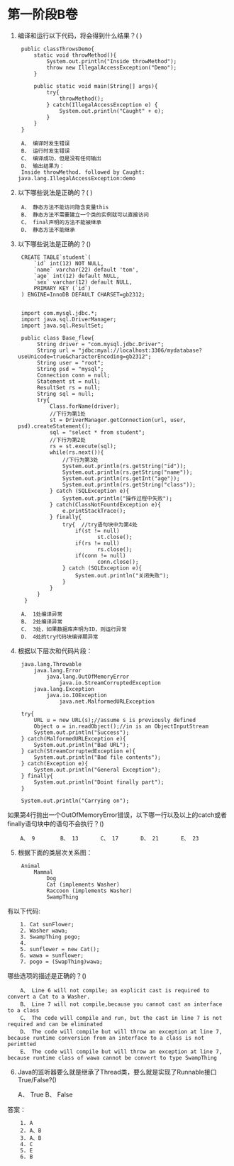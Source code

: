 # 第一阶段B卷 #
1. 编译和运行以下代码，将会得到什么结果？( )

		public classThrowsDemo{
			static void throwMethod(){
				System.out.println("Inside throwMethod");
				throw new IllegalAccessException("Demo");
			}
			
			public static void main(String[] args){
				try{
					throwMethod();
				} catch(IllegalAccessException e) {
					System.out.println("Caught" + e);
				}
			}
		}

		A、 编译时发生错误
		B、 运行时发生错误
		C、 编译成功，但是没有任何输出
		D、 输出结果为：
		Inside throwMethod. followed by Caught: java.lang.IllegalAccessException:demo
2. 以下哪些说法是正确的？( )

		A、 静态方法不能访问隐含变量this
		B、 静态方法不需要建立一个类的实例就可以直接访问
		C、 final声明的方法不能被继承
		D、 静态方法不能继承
3. 以下哪些说法是正确的？()

		CREATE TABLE`student`(
			`id` int(12) NOT NULL,
			`name` varchar(22) default 'tom',
			`age` int(12) default NULL,
			`sex` varchar(12) default NULL,
			PRIMARY KEY (`id`)
		) ENGINE=InnoDB DEFAULT CHARSET=gb2312;


		import com.mysql.jdbc.*;
		import java.sql.DriverManager;
		import java.sql.ResultSet;
		
		public class Base_flow{
			 String driver = "com.mysql.jdbc.Driver";
			 String url = "jdbc:myal://localhost:3306/mydatabase?useUnicode=true&characterEncoding=gb2312";
			 String user = "root";
			 String psd = "mysql";
			 Connection conn = null;
			 Statement st = null;
			 ResultSet rs = null;
			 String sql = null;
			 try{
				 Class.forName(driver);
				 //下行为第1处
				 st = DriverManager.getConnection(url, user, psd).createStatement();
				 sql = "select * from student";
				 //下行为第2处
				 rs = st.execute(sql);
				 while(rs.next()){
					 //下行为第3处
					 System.out.println(rs.getString("id"));
					 System.out.println(rs.getString("name"));
					 System.out.println(rs.getInt("age"));
					 System.out.println(rs.getString("class"));
				 } catch (SQLException e){
					 System.out.println("操作过程中失败");
				 } catch(ClassNotFountdException e){
					 e.printStackTrace();
				 } finally{
					 try{  //try语句块中为第4处
						 if(st != null)
							 	st.close();
						 if(rs != null)
							 	rs.close();
						 if(conn != null)
							 	conn.close();
					 } catch (SQLException e){
						 System.out.println("关闭失败");
					 }
				 }
			 }
		 }

		A、 1处编译异常
		B、 2处编译异常
		C、 3处，如果数据库声明为ID，则运行异常
		D、 4处的try代码块编译期异常
4. 根据以下层次和代码片段：
  
		java.lang.Throwable
			java.lang.Error
				java.lang.OutOfMemoryError
					java.io.StreamCorruptedException
			java.lang.Exception
				java.io.IOException
					java.net.MalformedURLException
		
		try{
			URL u = new URL(s);//assume s is previously defined
			Object o = in.readObject();//in is an ObjectInputStream
			System.out.println("Success");
		} catch(MalformedURLException e){
			System.out.println("Bad URL");
		} catch(StreamCorruptedException e){
			System.out.println("Bad file contents");
		} catch(Exception e){
			System.out.println("General Exception");
		} finally{
			System.out.println("Doint finally part");
		} 
		
		System.out.println("Carrying on");
如果第4行抛出一个OutOfMemoryError错误，以下哪一行以及以上的catch或者finally语句块中的语句不会执行？()  

		A、 9		B、 13		C、 17 		D、 21		E、 23
5. 根据下面的类层次关系图：  

		Animal 
			Mammal
				Dog
				Cat (implements Washer)
				Raccoon (implements Washer)
				SwampThing	
有以下代码:  

		1. Cat sunFlower;
		2. Washer wawa;
		3. SwampThing pogo;
		4. 
		5. sunflower = new Cat();
		6. wawa = sunflower;
		7. pogo = (SwapThing)wawa;
哪些选项的描述是正确的？()  

		A、 Line 6 will not compile; an explicit cast is required to convert a Cat to a Washer.
		B、 Line 7 will not compile,because you cannot cast an interface to a class
		C、 The code will compile and run, but the cast in line 7 is not required and can be eliminated 
		D、 The code will compile but will throw an exception at line 7, because runtime conversion from an interface to a class is not perimtted
		E、 The code will compile but will throw an exception at line 7, because runtime class of wawa cannot be convert to type SwampThing
6. Java的监听器要么就是继承了Thread类，要么就是实现了Runnable接口 True/False?()
	
	A、 True 		B、 False








答案：


		1. A
		2. A、B
		3. A、B
		4. C
		5. E
		6. B






